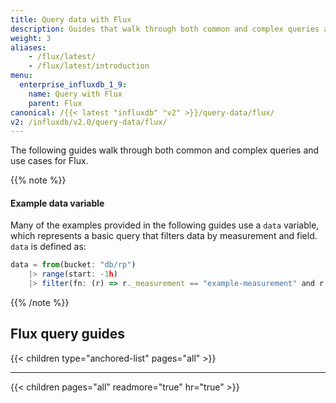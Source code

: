 ```yaml
---
title: Query data with Flux
description: Guides that walk through both common and complex queries and use cases for Flux.
weight: 3
aliases:
    - /flux/latest/
    - /flux/latest/introduction
menu:
  enterprise_influxdb_1_9:
    name: Query with Flux
    parent: Flux
canonical: /{{< latest "influxdb" "v2" >}}/query-data/flux/
v2: /influxdb/v2.0/query-data/flux/
---
```


The following guides walk through both common and complex queries and use cases for Flux.

{{% note %}}
#### Example data variable
Many of the examples provided in the following guides use a `data` variable,
which represents a basic query that filters data by measurement and field.
`data` is defined as:

```js
data = from(bucket: "db/rp")
    |> range(start: -1h)
    |> filter(fn: (r) => r._measurement == "example-measurement" and r._field == "example-field")
```
{{% /note %}}

## Flux query guides

{{< children type="anchored-list" pages="all" >}}

---

{{< children pages="all" readmore="true" hr="true" >}}
